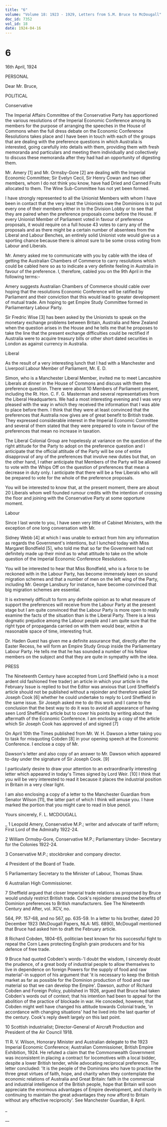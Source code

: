 ```yaml
---
title: "6"
volume: "Volume 18: 1923 - 1929, Letters from S.M. Bruce to McDougall"
doc_id: 7352
vol_id: 18
date: 1924-04-16
---
```


# 6

16th April, 1924

PERSONAL

Dear Mr. Bruce,

POLITICAL

Conservative

The Imperial Affairs Committee of the Conservative Party has apportioned the various resolutions of the Imperial Economic Conference among its members for the purpose of arranging the speeches in the House of Commons when the full dress debate on the Economic Conference Resolutions takes place and I have been in touch with each of the groups that are dealing with the preference questions in which Australia is interested, going carefully into details with them, providing them with fresh memoranda and particulars and meeting them individually and collectively to discuss these memoranda after they had had an opportunity of digesting them.

Mr. Amery [1] and Mr. Ormsby-Gore [2] are dealing with the Imperial Economic Committee; Sir Evelyn Cecil, Sir Henry Cowan and two other members, whom I do not think you know, have had Dried and Canned Fruits allocated to them. The Wine Sub-Committee has not yet been formed.

I have strongly represented to all the Unionist Members with whom I have been in contact that the very least the Unionists owe the Dominions is to put every one of their members either in to the Division Lobby or to see that they are paired when the preference proposals come before the House. If every Unionist Member of Parliament voted in favour of preference proposals, it would require on a full house 43 votes to carry any of the proposals and as there might be a certain number of absentees from the Liberal and Labour Benches, an entirely solid Unionist vote would give us a sporting chance because there is almost sure to be some cross voting from Labour and Liberals.

Mr. Amery asked me to communicate with you by cable with the idea of getting the Australian Chambers of Commerce to carry resolutions which could be cabled here so as to indicate a very definite feeling in Australia in favour of the preference. I, therefore, cabled you on the 9th April in the following terms:-

Amery suggests Australian Chambers of Commerce should cable over hoping that the resolutions Economic Conference will be ratified by Parliament and their conviction that this would lead to greater development of mutual trade. Am hoping to get Empire Study Committee formed in Parliamentary Labour Party.

Sir Fredric Wise [3] has been asked by the Unionists to speak on the monetary exchange problems between Britain, Australia and New Zealand when the question arises in the House and he tells me that he proposes to take the line that the present exchange difficulties could be rectified if Australia were to acquire treasury bills or other short dated securities in London as against currency in Australia.

Liberal

As the result of a very interesting lunch that I had with a Manchester and Liverpool Labour Member of Parliament, Mr. E. D.

Simon, who is a Manchester Liberal Member, invited me to meet Lancashire Liberals at dinner in the House of Commons and discuss with them the preference question. There were about 10 Members of Parliament present, including the Rt. Hon. C. F. G. Masterman and several representatives from the Liberal Headquarters. We had a most interesting evening and I was very pleased with the way in which they received the information that I was able to place before them. I think that they were at least convinced that the preferences that Australia now gives are of great benefit to British trade. They expressed considerable interest in the Imperial Economic Committee and several of them stated that they were prepared to vote in favour of the preferences that mean no increase in taxation.

The Liberal Colonial Group are hopelessly at variance on the question of the right attitude for the Party to adopt on the preference question and I anticipate that the official attitude of the Party will be one of entire disapproval of any of the preferences that involve new duties but that, on the other hand, I rather anticipate that Members of the Party will be allowed to vote with the Whips Off on the question of preferences that mean a decrease in duty only. I anticipate that there will be a few Liberals who will be prepared to vote for the whole of the preference proposals.

You will be interested to know that, at the present moment, there are about 20 Liberals whom well founded rumour credits with the intention of crossing the floor and joining with the Conservative Party at some opportune moment.

Labour

Since I last wrote to you, I have seen very little of Cabinet Ministers, with the exception of one long conversation with Mr.

Sidney Webb [4] at which I was unable to extract from him any information as regards the Government's intentions, but I lunched today with Miss Margaret Bondfield [5], who told me that so far the Government had not definitely made up their mind as to what attitude to take on the whole question of the Imperial Economic Conference Resolutions.

You will be interested to hear that Miss Bondfield, who is a force to be reckoned with in the Labour Party, has become immensely keen on sound migration schemes and that a number of men on the left wing of the Party, including Mr. George Lansbury for instance, have become convinced that big migration schemes are essential.

It is extremely difficult to form any definite opinion as to what measure of support the preferences will receive from the Labour Party at the present stage but I am quite convinced that the Labour Party is more open to really examine the facts of the situation than is the Liberal Party. There is a less dogmatic prejudice among the Labour people and I am quite sure that the right type of propaganda carried on with them would bear, within a reasonable space of time, interesting fruit.

Dr. Haden Guest has given me a definite assurance that, directly after the Easter Recess, he will form an Empire Study Group inside the Parliamentary Labour Party. He tells me that he has sounded a number of his fellow members on the subject and that they are quite in sympathy with the idea.

PRESS

The Nineteenth Century have accepted from Lord Sheffield (who is a most ardent old fashioned free trader) an article in which your article in the February Issue is replied to but the Editor was anxious that Lord Sheffield's article should not be published without a rejoinder and therefore asked Sir Joseph Cook [6] whether he could undertake to reply to Lord Sheffield in the same issue. Sir Joseph asked me to do this work and I came to the conclusion that the best way to do it was to avoid all appearance of having seen Lord Sheffield's article but to cover his points by writing about the aftermath of the Economic Conference. I am enclosing a copy of the article which Sir Joseph Cook has approved of and signed [7]

On April 10th the Times published from Mr. W. H. Dawson a letter taking you to task for misquoting Cobden [8] in your opening speech at the Economic Conference. I enclose a copy of Mr.

Dawson's letter and also copy of an answer to Mr. Dawson which appeared to-day under the signature of Sir Joseph Cook. [9]

I particularly desire to draw your attention to an extraordinarily interesting letter which appeared in today's Times signed by Lord Weir. [10] I think that you will be very interested to read it because it places the industrial position in Britain in a very clear light.

I am also enclosing a copy of a letter to the Manchester Guardian from Senator Wilson [11], the latter part of which I think will amuse you. I have marked the portion that you might care to read in blue pencil.

Yours sincerely, F. L. MCDOUGALL 

_ 1 Leopold Amery, Conservative M.P.; writer and advocate of tariff reform; First Lord of the Admiralty 1922-24.

2 William Ormsby-Gore, Conservative M.P.; Parliamentary Under- Secretary for the Colonies 1922-24.

3 Conservative M.P.; stockbroker and company director.

4 President of the Board of Trade.

5 Parliamentary Secretary to the Minister of Labour, Thomas Shaw.

6 Australian High Commissioner.

7 Sheffield argued that closer Imperial trade relations as proposed by Bruce would unduly restrict British trade. Cook's rejoinder stressed the benefits of Dominion preferences to British manufacturers. See The Nineteenth Century and After, vol. XCV, no.

564, PP. 157-68, and no 567, pp. 635-59. In a letter to his brother, dated 20 December 1923 (McDougall Papers, NLA: MS. 6890), McDougall mentioned that Bruce had asked him to draft the February article.

8 Richard Cobden, 1804-65, politician best known for his successful fight to repeal the Corn Laws protecting English grain producers and for his defence of free trade.

9 Bruce had quoted Cobden's words-'I doubt the wisdom, I sincerely doubt the prudence, of a great body of industrial people to allow themselves to live in dependence on foreign Powers for the supply of food and raw material'-in support of his argument that 'it is necessary to keep the British market as far as possible for the Dominion production of food and raw material so that we can develop the Empire'. Dawson, author of Richard Cobden and Foreign Policy, published in 1926, argued that Bruce had taken Cobden's words out of context; that his intention had been to appeal for the abolition of the practice of blockade in war. He conceded, however, that Cobden might well have changed his attitude towards Colonial trade, 'in accordance with changing situations' had he lived into the last quarter of the century. Cook's reply dwelt largely on this last point.

10 Scottish industrialist; Director-General of Aircraft Production and President of the Air Council 1918.

11 R. V. Wilson, Honorary Minister and Australian delegate to the 1923 Imperial Economic Conference; Australian Commissioner, British Empire Exhibition, 1924. He refuted a claim that the Commonwealth Government was inconsistent in placing a contract for locomotives with a local bidder, despite a lower British tender, while advocating reciprocal preference. The letter concluded: 'It is the people of the Dominions who have to practise the three great virtues of faith, hope, and charity when they contemplate the economic relations of Australia and Great Britain: faith in the commercial and industrial intelligence of the British people, hope that Britain will soon appreciate the enormous advantages of Empire development, and charity in continuing to maintain the great advantages they now afford to Britain without any effective reciprocity'. See Manchester Guardian, 8 April.

_

__

